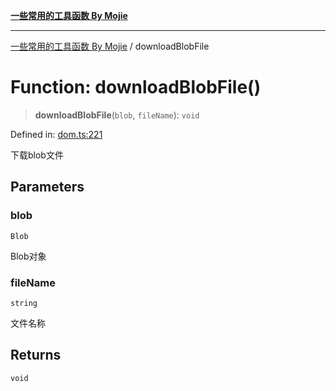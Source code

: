 [**一些常用的工具函数 By Mojie**](../README.md)

***

[一些常用的工具函数 By Mojie](../globals.md) / downloadBlobFile

# Function: downloadBlobFile()

> **downloadBlobFile**(`blob`, `fileName`): `void`

Defined in: [dom.ts:221](https://github.com/mojiefong/utils/blob/8d43a08c9cee3486bdce98ae9522c4a66e3c2c71/src/dom.ts#L221)

下载blob文件

## Parameters

### blob

`Blob`

Blob对象

### fileName

`string`

文件名称

## Returns

`void`
